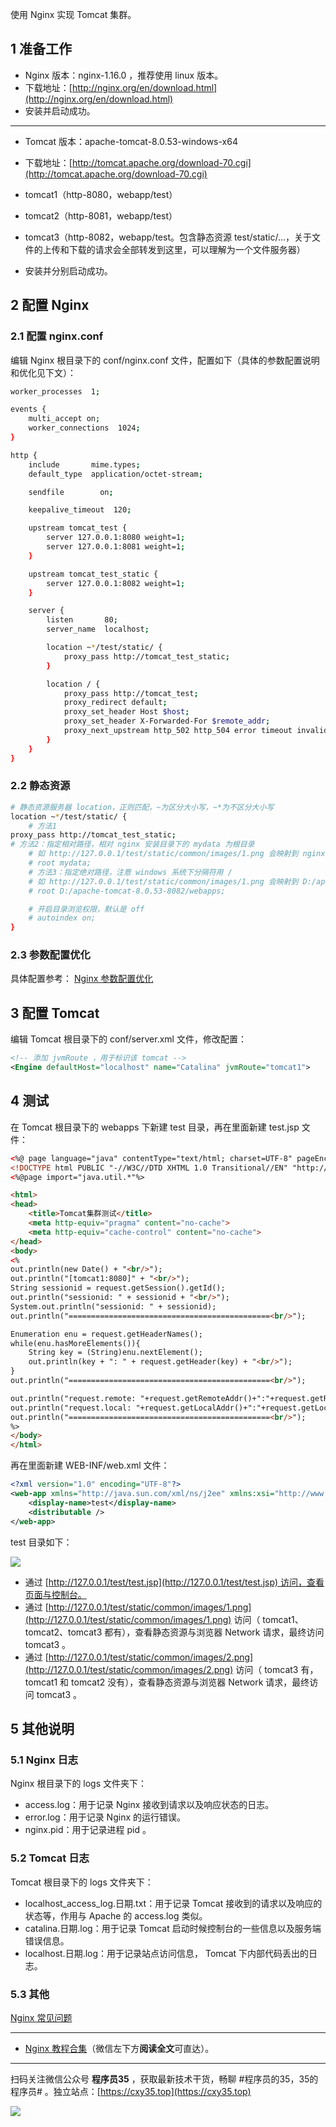 使用 Nginx 实现 Tomcat 集群。
<!-- more -->

## 1 准备工作

- Nginx 版本：nginx-1.16.0 ，推荐使用 linux 版本。
- 下载地址：[http://nginx.org/en/download.html](http://nginx.org/en/download.html)
- 安装并启动成功。

---

- Tomcat 版本：apache-tomcat-8.0.53-windows-x64
- 下载地址：[http://tomcat.apache.org/download-70.cgi](http://tomcat.apache.org/download-70.cgi)

- tomcat1（http-8080，webapp/test）
- tomcat2（http-8081，webapp/test）
- tomcat3（http-8082，webapp/test。包含静态资源 test/static/...，关于文件的上传和下载的请求会全部转发到这里，可以理解为一个文件服务器）
- 安装并分别启动成功。

## 2 配置 Nginx

### 2.1 配置 nginx.conf

编辑 Nginx 根目录下的 conf/nginx.conf 文件，配置如下（具体的参数配置说明和优化见下文）：

```bash
worker_processes  1;

events {
    multi_accept on;
    worker_connections  1024;
}

http {
    include       mime.types;
    default_type  application/octet-stream;

    sendfile        on;

    keepalive_timeout  120;

    upstream tomcat_test {
        server 127.0.0.1:8080 weight=1;
        server 127.0.0.1:8081 weight=1;
    }

    upstream tomcat_test_static {
        server 127.0.0.1:8082 weight=1;
    }

    server {
        listen       80;
        server_name  localhost;

	    location ~*/test/static/ {
            proxy_pass http://tomcat_test_static;
        }

        location / {
	        proxy_pass http://tomcat_test;
	        proxy_redirect default;
            proxy_set_header Host $host;
            proxy_set_header X-Forwarded-For $remote_addr;
            proxy_next_upstream http_502 http_504 error timeout invalid_header;
        }
    }
}
```

### 2.2 静态资源

```bash
# 静态资源服务器 location，正则匹配，~为区分大小写，~*为不区分大小写
location ~*/test/static/ {
    # 方法1
proxy_pass http://tomcat_test_static;
# 方法2：指定相对路径，相对 nginx 安装目录下的 mydata 为根目录
    # 如 http://127.0.0.1/test/static/common/images/1.png 会映射到 nginx 安装目录 /mydata/test/static/common/images/1.png
    # root mydata;
    # 方法3：指定绝对路径，注意 windows 系统下分隔符用 /
    # 如 http://127.0.0.1/test/static/common/images/1.png 会映射到 D:/apache-tomcat-8.0.53-8082/webapps/test/static/common/images/1.png
    # root D:/apache-tomcat-8.0.53-8082/webapps;

    # 开启目录浏览权限，默认是 off
    # autoindex on;
}
```

### 2.3 参数配置优化

具体配置参考： [Nginx 参数配置优化](https://mp.weixin.qq.com/s/wS-ly5O_xSJbVzJ24_yAKQ)

## 3 配置 Tomcat

编辑 Tomcat 根目录下的 conf/server.xml 文件，修改配置：

```xml
<!-- 添加 jvmRoute ，用于标识该 tomcat -->
<Engine defaultHost="localhost" name="Catalina" jvmRoute="tomcat1">
```

## 4 测试

在 Tomcat 根目录下的 webapps 下新建 test 目录，再在里面新建 test.jsp 文件：

```html
<%@ page language="java" contentType="text/html; charset=UTF-8" pageEncoding="UTF-8"%>
<!DOCTYPE html PUBLIC "-//W3C//DTD XHTML 1.0 Transitional//EN" "http://www.w3.org/TR/xhtml1/DTD/xhtml1-transitional.dtd">
<%@page import="java.util.*"%>

<html>
<head>
    <title>Tomcat集群测试</title>
	<meta http-equiv="pragma" content="no-cache">
	<meta http-equiv="cache-control" content="no-cache">
</head>
<body>
<%  
out.println(new Date() + "<br/>");
out.println("[tomcat1:8080]" + "<br/>");
String sessionid = request.getSession().getId();
out.println("sessionid: " + sessionid + "<br/>");
System.out.println("sessionid: " + sessionid);
out.println("=============================================<br/>");

Enumeration enu = request.getHeaderNames();  
while(enu.hasMoreElements()){  
	String key = (String)enu.nextElement();  
	out.println(key + ": " + request.getHeader(key) + "<br/>");  
}
out.println("=============================================<br/>");

out.println("request.remote: "+request.getRemoteAddr()+":"+request.getRemotePort() + "<br/>");
out.println("request.local: "+request.getLocalAddr()+":"+request.getLocalPort() + "<br/>");
out.println("=============================================<br/>");
%>
</body>
</html>
```

再在里面新建 WEB-INF/web.xml 文件：

```xml
<?xml version="1.0" encoding="UTF-8"?>
<web-app xmlns="http://java.sun.com/xml/ns/j2ee" xmlns:xsi="http://www.w3.org/2001/XMLSchema-instance" xsi:schemaLocation="http://java.sun.com/xml/ns/j2ee http://java.sun.com/xml/ns/j2ee/web-app_2_5.xsd" version="2.5">
	<display-name>test</display-name>
	<distributable />
</web-app>
```

test 目录如下：

![](https://oscimg.oschina.net/oscnet/6dfda68ccfacece83fbdf55dd516af6e322.jpg)

- 通过 [http://127.0.0.1/test/test.jsp](http://127.0.0.1/test/test.jsp) 访问，查看页面与控制台。
- 通过 [http://127.0.0.1/test/static/common/images/1.png](http://127.0.0.1/test/static/common/images/1.png) 访问（ tomcat1、tomcat2、tomcat3 都有），查看静态资源与浏览器 Network 请求，最终访问 tomcat3 。
- 通过 [http://127.0.0.1/test/static/common/images/2.png](http://127.0.0.1/test/static/common/images/2.png) 访问（ tomcat3 有， tomcat1 和 tomcat2 没有），查看静态资源与浏览器 Network 请求，最终访问 tomcat3 。

## 5 其他说明

### 5.1 Nginx 日志

Nginx 根目录下的 logs 文件夹下：

- access.log：用于记录 Nginx 接收到请求以及响应状态的日志。
- error.log：用于记录 Nginx 的运行错误。
- nginx.pid：用于记录进程 pid 。

### 5.2 Tomcat 日志

Tomcat 根目录下的 logs 文件夹下：

- localhost_access_log.日期.txt：用于记录 Tomcat 接收到的请求以及响应的状态等，作用与 Apache 的 access.log 类似。
- catalina.日期.log：用于记录 Tomcat 启动时候控制台的一些信息以及服务端错误信息。
- localhost.日期.log：用于记录站点访问信息， Tomcat 下内部代码丢出的日志。

### 5.3 其他

[Nginx 常见问题](https://mp.weixin.qq.com/s/DaESpw7T-NWSfp52bQRx4A)

---

- [Nginx 教程合集](https://mp.weixin.qq.com/s/TdLki2vnjW4hKUz_BgzEHg)（微信左下方**阅读全文**可直达）。


---

扫码关注微信公众号 **程序员35** ，获取最新技术干货，畅聊 #程序员的35，35的程序员# 。独立站点：[https://cxy35.top](https://cxy35.top)

![](https://oscimg.oschina.net/oscnet/up-285838b9c516db5bb1ba760f292f2346078.JPEG)